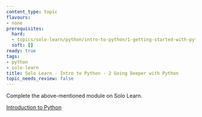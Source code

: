 ```yaml
---
content_type: topic
flavours:
- none
prerequisites:
  hard:
  - topics/solo-learn/python/intro-to-python/1-getting-started-with-python
  soft: []
ready: true
tags:
- python
- solo-learn
title: Solo Learn - Intro to Python - 2 Going Deeper with Python
topic_needs_review: false
---
```


Complete the above-mentioned module on Solo Learn.

[Introduction to Python](https://www.sololearn.com/learn/courses/python-introduction)